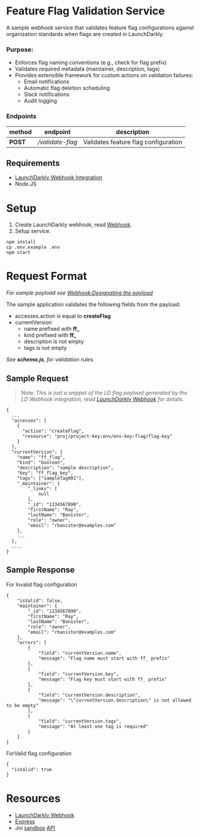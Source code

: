 
# Feature Flag Validation Service

A sample webhook service that validates feature flag configurations against organization standards when flags are created in LaunchDarkly. 

### Purpose:
* Enforces flag naming conventions (e.g., check for flag prefix)
* Validates required metadata (maintainer, description, tags)
* Provides extensible framework for custom actions on validation failures:
  * Email notifications
  * Automatic flag deletion scheduling
  * Slack notifications
  * Audit logging


### Endpoints
|method|endpoint|description|
|--|--|--|
|**POST**|*/validate-flag*|Validates feature flag configuration|


## Requirements
* [LaunchDarkly Webhook Integration](https://docs.launchdarkly.com/home/infrastructure/webhooks)
* Node.JS
  

# Setup
1. Create LaunchDarkly webhook, read [Webhook](https://docs.launchdarkly.com/home/infrastructure/webhooks).
2. Setup service.
```
npm install
cp .env.example .env
npm start
```

# Request Format
*For sample payload see [Webhook:Designating the payload](https://apidocs.launchdarkly.com/tag/Webhooks#section/Designating-the-payload)*

The sample application validates the following fields from the payload:
- accesses.action  is equal to  **createFlag**
- currentVersion
  - name  prefixed with **ff_**
  - kind  prefixed with **ff_**
  - description is not empty
  - tags is not empty

*See **schema.js**, for validation rules.*

## Sample Request
>Note: *This is just a snippet of the LD flag payload generated by the LD Webhook integration, read [LaunchDarkly Webhook](https://apidocs.launchdarkly.com/tag/Webhooks) for details.*

```
{
  ...
  "accesses": [
    {
      "action": "createFlag",
      "resource": "proj/project-key:env/env-key:flag/flag-key"
    }
  ],
  "currentVersion": {
    "name": "ff_flag",
    "kind": "boolean",
    "description": "sample description",
    "key": "ff_flag_key",
    "tags": ["sampleTag001"],
	"_maintainer": {
		"_links": [
			null
		],
		"_id": "1234567890",
		"firstName": "Ray",
		"lastName": "Banister",
		"role": "owner",
		"email": "rbanister@examples.com"
	},
	...
  },
  ....
}
```


## Sample Response
For Invalid flag configuration
```
{
	"isValid": false,
	"maintainer": {
		"_id": "1234567890",
		"firstName": "Ray",
		"lastName": "Banister",
		"role": "owner",
		"email": "rbanister@examples.com"
	},
	"errors": [
		{
			"field": "currentVersion.name",
			"message": "Flag name must start with ff_ prefix"
		},
		{
			"field": "currentVersion.key",
			"message": "Flag key must start with ff_ prefix"
		},
		{
			"field": "currentVersion.description",
			"message": "\"currentVersion.description\" is not allowed to be empty"
		},
		{
			"field": "currentVersion.tags",
			"message": "At least one tag is required"
		}
	]
}
```

ForValid flag configuration
```
{
  "isValid": true
}
```

# Resources
* [LaunchDarkly Webhook](https://apidocs.launchdarkly.com/tag/Webhooks)
* [Express](https://expressjs.com/en/5x/api.html)
* Joi [sandbox](https://joi.dev/tester/) [API](https://joi.dev/api/?v=17.13.3)


